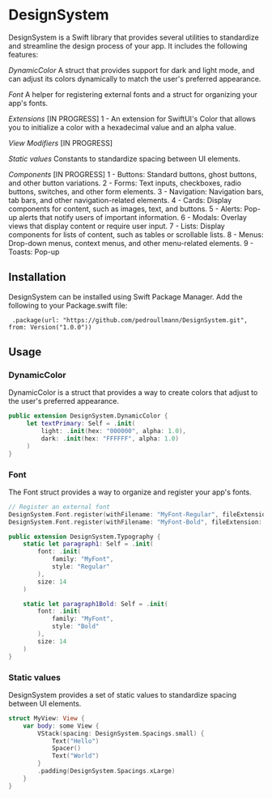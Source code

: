 # DesignSystem

DesignSystem is a Swift library that provides several utilities to standardize and streamline the design process of your app. It includes the following features:

*DynamicColor*
A struct that provides support for dark and light mode, and can adjust its colors dynamically to match the user's preferred appearance.

*Font*
A helper for registering external fonts and a struct for organizing your app's fonts.

*Extensions* [IN PROGRESS]
1 - An extension for SwiftUI's Color that allows you to initialize a color with a hexadecimal value and an alpha value.

*View Modifiers* [IN PROGRESS]

*Static values*
Constants to standardize spacing between UI elements.

*Components* [IN PROGRESS]
1 - Buttons: Standard buttons, ghost buttons, and other button variations.
2 - Forms: Text inputs, checkboxes, radio buttons, switches, and other form elements.
3 - Navigation: Navigation bars, tab bars, and other navigation-related elements.
4 - Cards: Display components for content, such as images, text, and buttons.
5 - Alerts: Pop-up alerts that notify users of important information.
6 - Modals: Overlay views that display content or require user input.
7 - Lists: Display components for lists of content, such as tables or scrollable lists.
8 - Menus: Drop-down menus, context menus, and other menu-related elements.
9 - Toasts: Pop-up

## Installation

DesignSystem can be installed using Swift Package Manager. Add the following to your Package.swift file:

     .package(url: "https://github.com/pedroullmann/DesignSystem.git", from: Version("1.0.0"))

## Usage

### DynamicColor

DynamicColor is a struct that provides a way to create colors that adjust to the user's preferred appearance.

```swift
public extension DesignSystem.DynamicColor {
     let textPrimary: Self = .init(
         light: .init(hex: "000000", alpha: 1.0),
         dark: .init(hex: "FFFFFF", alpha: 1.0)
     )
}
```

### Font

The Font struct provides a way to organize and register your app's fonts.

```swift
// Register an external font
DesignSystem.Font.register(withFilename: "MyFont-Regular", fileExtension: "ttf")
DesignSystem.Font.register(withFilename: "MyFont-Bold", fileExtension: "ttf")

public extension DesignSystem.Typography {
    static let paragraph1: Self = .init(
        font: .init(
            family: "MyFont",
            style: "Regular"
        ),
        size: 14
    )

    static let paragraph1Bold: Self = .init(
        font: .init(
            family: "MyFont",
            style: "Bold"
        ),
        size: 14
    )
}
```

### Static values

DesignSystem provides a set of static values to standardize spacing between UI elements.

```swift
struct MyView: View {
    var body: some View {
        VStack(spacing: DesignSystem.Spacings.small) {
            Text("Hello")
            Spacer()
            Text("World")
        }
        .padding(DesignSystem.Spacings.xLarge)
    }
}
```
